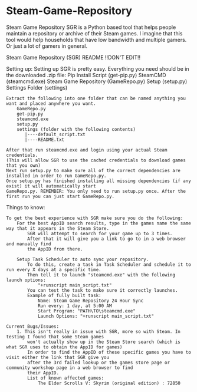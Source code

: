# Steam-Game-Repository
Steam Game Repository SGR is a Python based tool that helps people maintain a repository or archive of their Steam games. I imagine that this tool would help households that have low bandwidth and multiple gamers. Or just a lot of gamers in general.


Steam Game Repository (SGR) README !!DON'T EDIT!!

Setting up:
	Setting up SGR is pretty easy. Everything you need should be in the downloaded .zip file:
		Pip Install Script (get-pip.py)
		SteamCMD (steamcmd.exe)
		Steam Game Repository (GameRepo.py)
		Setup (setup.py)
		Settings Folder (settings)
	
	Extract the following into one folder that can be named anything you want and placed anywhere you want.
		GameRepo.py
		get-pip.py
		steamcmd.exe
		setup.py
		settings (folder with the following contents)
		   |----default_script.txt
		   |----README.txt
	
	After that run steamcmd.exe and login using your actual Steam credentials.
	(This will allow SGR to use the cached credentials to download games that you own)
	Next run setup.py to make sure all of the correct dependencies are installed in order to run GameRepo.py.
	Once setup.py has finished installing all missing dependencies (if any exist) it will automatically start
	GameRepo.py. REMEMBER: You only need to run setup.py once. After the first run you can just start GameRepo.py.

Things to know:
	
	To get the best experience with SGR make sure you do the following:
		For the best AppID search results, type in the games name the same way that it appears in the Steam Store.
			SGR will attempt to search for your game up to 3 times.
			After that it will give you a link to go to in a web browser and manually find 
			the AppID from there.

		Setup Task Scheduler to auto sync your repository.
			To do this, create a task in Task Scheduler and schedule it to run every X days at a specific time.
			Then tell it to launch "steamcmd.exe" with the following launch options:
				"+runscript main_script.txt"
			You can test the task to make sure it correctly launches.
			Example of fully built task:
				Name: Steam Game Repository 24 Hour Sync
				Run every: 1 day, at 5:00 AM
				Start Program: "PATH\TO\steamcmd.exe"
				Launch Options: "+runscript main_script.txt"

	Current Bugs/Issues:
	    1. This isn't really in issue with SGR, more so with Steam. In testing I found that some Steam games
	        won't actually show up in the Steam Store search (which is what SGR uses to obtain the AppID for games)
	        In order to find the AppID of these specific games you have to visit either the link that SGR give you
	        after the 3rd failed lookup or the games store page or community workshop page in a web browser to find
	        their AppID.
	        List of known affected games:
	            The Elder Scrolls V: Skyrim (original edition) : 72850
